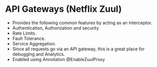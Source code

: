 # API Gateways (Netflix Zuul)
* Provides the following common features by acting as an interceptor.
* Authentication, Authorization and security
* Rate Limits.
* Fault Tolerance.
* Service Aggregation.
* Since all requests go via an API gateway, this is a great place for debugging and Analytics.
* Enabled using Annotation @EnableZuulProxy
